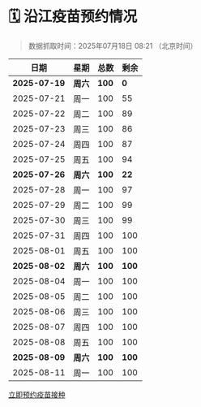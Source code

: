 # 🗓️ 沿江疫苗预约情况

> 数据抓取时间：2025年07月18日 08:21 （北京时间）

| 日期 | 星期 | 总数 | 剩余 |
|------|------|------|------|
| **2025-07-19** | **周六** | **100** | **0** |
| 2025-07-21 | 周一 | 100 | 55 |
| 2025-07-22 | 周二 | 100 | 89 |
| 2025-07-23 | 周三 | 100 | 86 |
| 2025-07-24 | 周四 | 100 | 87 |
| 2025-07-25 | 周五 | 100 | 94 |
| **2025-07-26** | **周六** | **100** | **22** |
| 2025-07-28 | 周一 | 100 | 97 |
| 2025-07-29 | 周二 | 100 | 99 |
| 2025-07-30 | 周三 | 100 | 99 |
| 2025-07-31 | 周四 | 100 | 100 |
| 2025-08-01 | 周五 | 100 | 100 |
| **2025-08-02** | **周六** | **100** | **100** |
| 2025-08-04 | 周一 | 100 | 100 |
| 2025-08-05 | 周二 | 100 | 100 |
| 2025-08-06 | 周三 | 100 | 100 |
| 2025-08-07 | 周四 | 100 | 100 |
| 2025-08-08 | 周五 | 100 | 100 |
| **2025-08-09** | **周六** | **100** | **100** |
| 2025-08-11 | 周一 | 100 | 100 |


<div class="button-container">
<a class="btn" href="http://yfzweb.ishequ.net/#/login" target="_blank">立即预约疫苗接种</a>
</div>
